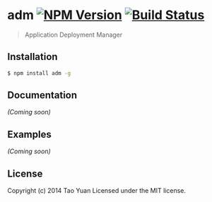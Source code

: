 # adm [![NPM Version][npm-image]][npm-url] [![Build Status][travis-image]][travis-url]

> Application Deployment Manager

## Installation

```bash
$ npm install adm -g
```

## Documentation

_(Coming soon)_

## Examples

_(Coming soon)_

## License

Copyright (c) 2014 Tao Yuan Licensed under the MIT license.

[npm-url]: https://www.npmjs.org/package/adm
[npm-image]: https://img.shields.io/npm/v/adm.svg?style=flat

[travis-url]: https://travis-ci.org/taoyuan/adm
[travis-image]: http://img.shields.io/travis/taoyuan/adm.svg?style=flat
